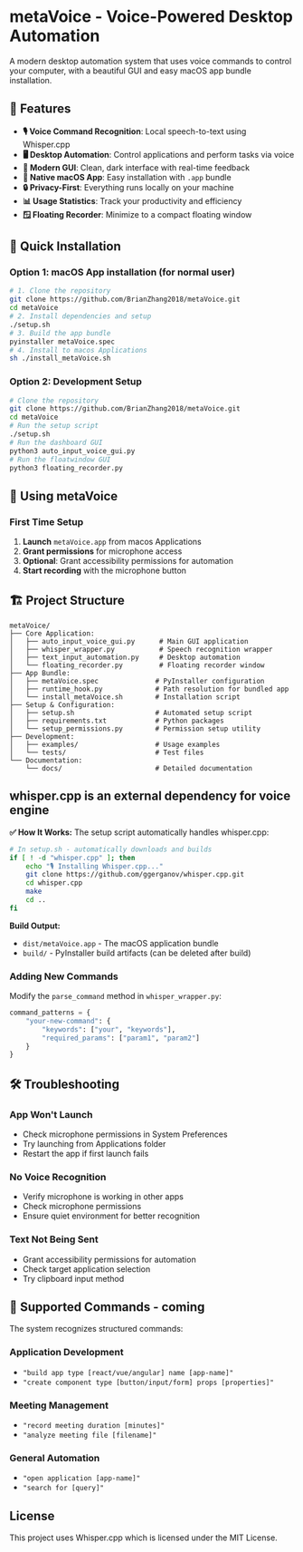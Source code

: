 # metaVoice - Voice-Powered Desktop Automation

A modern desktop automation system that uses voice commands to control your computer, with a beautiful GUI and easy macOS app bundle installation.

## 🎤 Features

- **🎙️ Voice Command Recognition**: Local speech-to-text using Whisper.cpp
- **🖥️ Desktop Automation**: Control applications and perform tasks via voice
- **🎨 Modern GUI**: Clean, dark interface with real-time feedback
- **📱 Native macOS App**: Easy installation with `.app` bundle
- **🔒 Privacy-First**: Everything runs locally on your machine
- **📊 Usage Statistics**: Track your productivity and efficiency
- **🪟 Floating Recorder**: Minimize to a compact floating window

## 🚀 Quick Installation

### Option 1: macOS App installation (for normal user)
```bash
# 1. Clone the repository
git clone https://github.com/BrianZhang2018/metaVoice.git
cd metaVoice
# 2. Install dependencies and setup
./setup.sh
# 3. Build the app bundle
pyinstaller metaVoice.spec
# 4. Install to macos Applications
sh ./install_metaVoice.sh
```

### Option 2: Development Setup
```bash
# Clone the repository
git clone https://github.com/BrianZhang2018/metaVoice.git
cd metaVoice
# Run the setup script
./setup.sh
# Run the dashboard GUI
python3 auto_input_voice_gui.py
# Run the floatwindow GUI
python3 floating_recorder.py
```

## 📱 Using metaVoice

### First Time Setup
1. **Launch** `metaVoice.app` from macos Applications
2. **Grant permissions** for microphone access
3. **Optional**: Grant accessibility permissions for automation
4. **Start recording** with the microphone button

## 🏗️ Project Structure

```
metaVoice/
├── Core Application:
│   ├── auto_input_voice_gui.py      # Main GUI application
│   ├── whisper_wrapper.py           # Speech recognition wrapper
│   ├── text_input_automation.py     # Desktop automation
│   └── floating_recorder.py         # Floating recorder window
├── App Bundle:
│   ├── metaVoice.spec              # PyInstaller configuration
│   ├── runtime_hook.py             # Path resolution for bundled app
│   └── install_metaVoice.sh        # Installation script
├── Setup & Configuration:
│   ├── setup.sh                    # Automated setup script
│   ├── requirements.txt            # Python packages
│   └── setup_permissions.py        # Permission setup utility
├── Development:
│   ├── examples/                   # Usage examples
│   └── tests/                      # Test files
└── Documentation:
    └── docs/                       # Detailed documentation
```

## whisper.cpp is an external dependency for voice engine

**✅ How It Works:**
The setup script automatically handles whisper.cpp:
```bash
# In setup.sh - automatically downloads and builds
if [ ! -d "whisper.cpp" ]; then
    echo "🎙️ Installing Whisper.cpp..."
    git clone https://github.com/ggerganov/whisper.cpp.git
    cd whisper.cpp
    make
    cd ..
fi
```

**Build Output:**
- `dist/metaVoice.app` - The macOS application bundle
- `build/` - PyInstaller build artifacts (can be deleted after build)

### Adding New Commands
Modify the `parse_command` method in `whisper_wrapper.py`:

```python
command_patterns = {
    "your-new-command": {
        "keywords": ["your", "keywords"],
        "required_params": ["param1", "param2"]
    }
}
```

## 🛠️ Troubleshooting

### App Won't Launch
- Check microphone permissions in System Preferences
- Try launching from Applications folder
- Restart the app if first launch fails

### No Voice Recognition
- Verify microphone is working in other apps
- Check microphone permissions
- Ensure quiet environment for better recognition

### Text Not Being Sent
- Grant accessibility permissions for automation
- Check target application selection
- Try clipboard input method


## 🎯 Supported Commands - coming

The system recognizes structured commands:

### Application Development
- `"build app type [react/vue/angular] name [app-name]"`
- `"create component type [button/input/form] props [properties]"`

### Meeting Management
- `"record meeting duration [minutes]"`
- `"analyze meeting file [filename]"`

### General Automation
- `"open application [app-name]"`
- `"search for [query]"`

## License

This project uses Whisper.cpp which is licensed under the MIT License. 